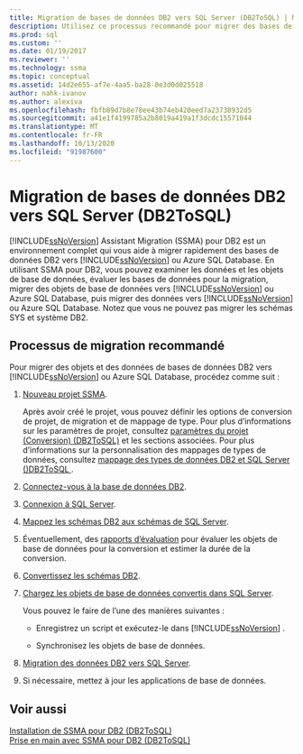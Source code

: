 ```yaml
---
title: Migration de bases de données DB2 vers SQL Server (DB2ToSQL) | Microsoft Docs
description: Utilisez ce processus recommandé pour migrer des bases de données DB2 vers SQL Server ou Azure SQL Database à l’aide d’Assistant Migration SQL Server (SSMA).
ms.prod: sql
ms.custom: ''
ms.date: 01/19/2017
ms.reviewer: ''
ms.technology: ssma
ms.topic: conceptual
ms.assetid: 14d2e655-af7e-4aa5-ba28-0e3d0d025518
author: nahk-ivanov
ms.author: alexiva
ms.openlocfilehash: fbfb89d7b8e78ee43b74eb420eed7a23738932d5
ms.sourcegitcommit: a41e1f4199785a2b8019a419a1f3dcdc15571044
ms.translationtype: MT
ms.contentlocale: fr-FR
ms.lasthandoff: 10/13/2020
ms.locfileid: "91987600"
---
```

# <a name="migrating-db2-databases-to-sql-server-db2tosql"></a>Migration de bases de données DB2 vers SQL Server (DB2ToSQL)
[!INCLUDE[ssNoVersion](../../includes/ssnoversion-md.md)] Assistant Migration (SSMA) pour DB2 est un environnement complet qui vous aide à migrer rapidement des bases de données DB2 vers [!INCLUDE[ssNoVersion](../../includes/ssnoversion-md.md)] ou Azure SQL Database. En utilisant SSMA pour DB2, vous pouvez examiner les données et les objets de base de données, évaluer les bases de données pour la migration, migrer des objets de base de données vers [!INCLUDE[ssNoVersion](../../includes/ssnoversion-md.md)] ou Azure SQL Database, puis migrer des données vers [!INCLUDE[ssNoVersion](../../includes/ssnoversion-md.md)] ou Azure SQL Database. Notez que vous ne pouvez pas migrer les schémas SYS et système DB2.  
  
## <a name="recommended-migration-process"></a>Processus de migration recommandé  
Pour migrer des objets et des données de bases de données DB2 vers [!INCLUDE[ssNoVersion](../../includes/ssnoversion-md.md)] ou Azure SQL Database, procédez comme suit :  
  
1.  [Nouveau projet SSMA](./new-project-db2tosql.md).  
  
    Après avoir créé le projet, vous pouvez définir les options de conversion de projet, de migration et de mappage de type. Pour plus d’informations sur les paramètres de projet, consultez [paramètres du projet &#40;Conversion&#41; &#40;DB2ToSQL&#41;](../../ssma/db2/project-settings-conversion-db2tosql.md) et les sections associées. Pour plus d’informations sur la personnalisation des mappages de types de données, consultez [mappage des types de données DB2 et SQL Server &#40;&#41;DB2ToSQL ](../../ssma/db2/mapping-db2-and-sql-server-data-types-db2tosql.md).  
  
2.  [Connectez-vous à la base de données DB2](./connecting-to-db2-database-db2tosql.md).  
  
3.  [Connexion à SQL Server](./connecting-to-sql-server-db2etosql.md).  
  
4.  [Mappez les schémas DB2 aux schémas de SQL Server](./mapping-db2-schemas-to-sql-server-schemas-db2tosql.md).  
  
5.  Éventuellement, des [rapports d’évaluation](./assessment-report-db2tosql.md) pour évaluer les objets de base de données pour la conversion et estimer la durée de la conversion.  
  
6.  [Convertissez les schémas DB2](./converting-db2-schemas-db2tosql.md).  
  
7.  [Chargez les objets de base de données convertis dans SQL Server](./loading-converted-database-objects-into-sql-server-db2tosql.md).  
  
    Vous pouvez le faire de l’une des manières suivantes :  
  
    -   Enregistrez un script et exécutez-le dans [!INCLUDE[ssNoVersion](../../includes/ssnoversion-md.md)] .  
  
    -   Synchronisez les objets de base de données.  
  
8.  [Migration des données DB2 vers SQL Server](./migrating-db2-data-into-sql-server-db2tosql.md).  
  
9. Si nécessaire, mettez à jour les applications de base de données.  
  
## <a name="see-also"></a>Voir aussi  
[Installation de SSMA pour DB2 &#40;DB2ToSQL&#41;](../../ssma/db2/installing-ssma-for-db2-db2tosql.md)  
[Prise en main avec SSMA pour DB2 &#40;DB2ToSQL&#41;](../../ssma/db2/getting-started-with-ssma-for-db2-db2tosql.md)  
